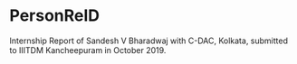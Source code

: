 # PersonReID
Internship Report of Sandesh V Bharadwaj with C-DAC, Kolkata, submitted to IIITDM Kancheepuram in October 2019.
